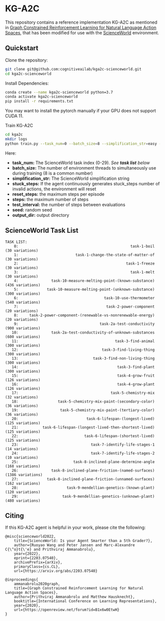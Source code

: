 # KG-A2C
This repository contains a reference implementation KG-A2C as mentioned in [Graph Constrained Reinforcement Learning for Natural Language Action Spaces](https://openreview.net/forum?id=B1x6w0EtwH), that has been modified for use with the [ScienceWorld](https://www.github.com/allenai/ScienceWorld) environment.

## Quickstart
Clone the repository:
```bash
git clone git@github.com:cognitiveailab/kga2c-scienceworld.git
cd kga2c-scienceworld
```

Install Dependencies:
```bash
conda create --name kga2c-scienceworld python=3.7
conda activate kga2c-scienceworld
pip install -r requirements.txt
```
You may want to install the pytorch manually if your GPU does not support CUDA 11.

Train KG-A2C
```bash
cd kga2c
mkdir logs
python train.py --task_num=0 --batch_size=8 --simplification_str=easy --stuck_steps=100 --reset_steps=100 --steps=100000 --test_interval=1000 --seed=0 --output_dir logs
```

Here:
- **task_num:** The ScienceWorld task index (0-29). *See **task list** below*
- **batch_size:** The number of environment threads to simultaneously use during training (8 is a common number)
- **simplification_str:** The ScienceWorld simplification string
- **stuck_steps:** If the agent continuously generates stuck_steps number of invalid actions, the environment will reset
- **reset_steps:** the maximum steps per episode
- **steps:** the maximum number of steps
- **test_interval:** the number of steps between evaluations
- **seed:** random seed
- **output_dir:** output directory

## ScienceWorld Task List
```
TASK LIST:
    0: 	                                                 task-1-boil  (30 variations)
    1: 	                        task-1-change-the-state-of-matter-of  (30 variations)
    2: 	                                               task-1-freeze  (30 variations)
    3: 	                                                 task-1-melt  (30 variations)
    4: 	             task-10-measure-melting-point-(known-substance)  (436 variations)
    5: 	           task-10-measure-melting-point-(unknown-substance)  (300 variations)
    6: 	                                     task-10-use-thermometer  (540 variations)
    7: 	                                      task-2-power-component  (20 variations)
    8: 	   task-2-power-component-(renewable-vs-nonrenewable-energy)  (20 variations)
    9: 	                                   task-2a-test-conductivity  (900 variations)
   10: 	             task-2a-test-conductivity-of-unknown-substances  (600 variations)
   11: 	                                          task-3-find-animal  (300 variations)
   12: 	                                    task-3-find-living-thing  (300 variations)
   13: 	                                task-3-find-non-living-thing  (300 variations)
   14: 	                                           task-3-find-plant  (300 variations)
   15: 	                                           task-4-grow-fruit  (126 variations)
   16: 	                                           task-4-grow-plant  (126 variations)
   17: 	                                        task-5-chemistry-mix  (32 variations)
   18: 	                task-5-chemistry-mix-paint-(secondary-color)  (36 variations)
   19: 	                 task-5-chemistry-mix-paint-(tertiary-color)  (36 variations)
   20: 	                             task-6-lifespan-(longest-lived)  (125 variations)
   21: 	         task-6-lifespan-(longest-lived-then-shortest-lived)  (125 variations)
   22: 	                            task-6-lifespan-(shortest-lived)  (125 variations)
   23: 	                               task-7-identify-life-stages-1  (14 variations)
   24: 	                               task-7-identify-life-stages-2  (10 variations)
   25: 	                       task-8-inclined-plane-determine-angle  (168 variations)
   26: 	             task-8-inclined-plane-friction-(named-surfaces)  (1386 variations)
   27: 	           task-8-inclined-plane-friction-(unnamed-surfaces)  (162 variations)
   28: 	                    task-9-mendellian-genetics-(known-plant)  (120 variations)
   29: 	                  task-9-mendellian-genetics-(unknown-plant)  (480 variations)
```

## Citing

If this KG-A2C agent is helpful in your work, please cite the following:

```
@misc{scienceworld2022,
    title={ScienceWorld: Is your Agent Smarter than a 5th Grader?},
    author={Ruoyao Wang and Peter Jansen and Marc-Alexandre C{\^o}t{\'e} and Prithviraj Ammanabrolu},
    year={2022},
    eprint={2203.07540},
    archivePrefix={arXiv},
    primaryClass={cs.CL},
    url={https://arxiv.org/abs/2203.07540}

@inproceedings{
    ammanabrolu2020graph,
    title={Graph Constrained Reinforcement Learning for Natural Language Action Spaces},
    author={Prithviraj Ammanabrolu and Matthew Hausknecht},
    booktitle={International Conference on Learning Representations},
    year={2020},
    url={https://openreview.net/forum?id=B1x6w0EtwH}
}
```